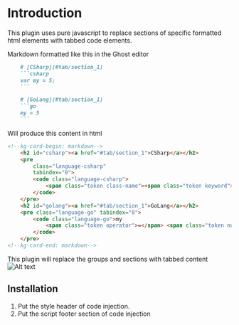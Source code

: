 # Introduction

This plugin uses pure javascript to replace sections of specific formatted html elements with tabbed code elements.

Markdown formatted like this in the Ghost editor

```markdown
    # [CSharp](#tab/section_1)
    ```csharp
    var my = 5;
    ```

    # [GoLang](#tab/section_1)
    ```go
    my = 5
    ```
```

Will produce this content in html

```html
<!--kg-card-begin: markdown-->
    <h2 id="csharp"><a href="#tab/section_1">CSharp</a></h2>
    <pre
        class="language-csharp"
        tabindex="0">
        <code class="language-csharp">
            <span class="token class-name"><span class="token keyword">var</span></span> my <span class="token operator">=</span> <span class="token number">5</span><span class="token punctuation">;</span>
        </code>
    </pre>
    <h2 id="golang"><a href="#tab/section_1">GoLang</a></h2>
    <pre class="language-go" tabindex="0">
        <code class="language-go">my 
            <span class="token operator">=</span> <span class="token number">5</span>
        </code>
    </pre>
<!--kg-card-end: markdown-->

```

This plugin will replace the groups and sections with tabbed content
![Alt text](image.png)

## Installation

1. Put the style header of code injection.
2. Put the script footer section of code injection
